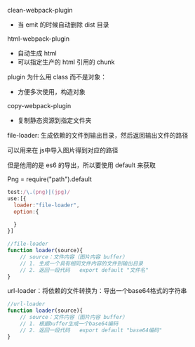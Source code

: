 clean-webpack-plugin

- 当 emit 的时候自动删除 dist 目录

html-webpack-plugin

- 自动生成 html
- 可以指定生产的 html 引用的 chunk

plugin 为什么用 class 而不是对象：

- 方便多次使用，构造对象

copy-webpack-plugin

- 复制静态资源到指定文件夹



file-loader: 生成依赖的文件到输出目录，然后返回输出文件的路径

可以用来在 js中导入图片得到对应的路径

但是他用的是 es6 的导出，所以要使用 default 来获取



Png = require("path").default

```js
test:/\.(png)|(jpg)/
use:[{
  loader:"file-loader",
  option:{
    
  }
}]
```

```js
//file-loader
function loader(source){
	// source：文件内容（图片内容 buffer）
	// 1. 生成一个具有相同文件内容的文件到输出目录
	// 2. 返回一段代码   export default "文件名"
}
```



url-loader：将依赖的文件转换为：导出一个base64格式的字符串


```js
//url-loader
function loader(source){
	// source：文件内容（图片内容 buffer）
	// 1. 根据buffer生成一个base64编码
	// 2. 返回一段代码   export default "base64编码"
}
```